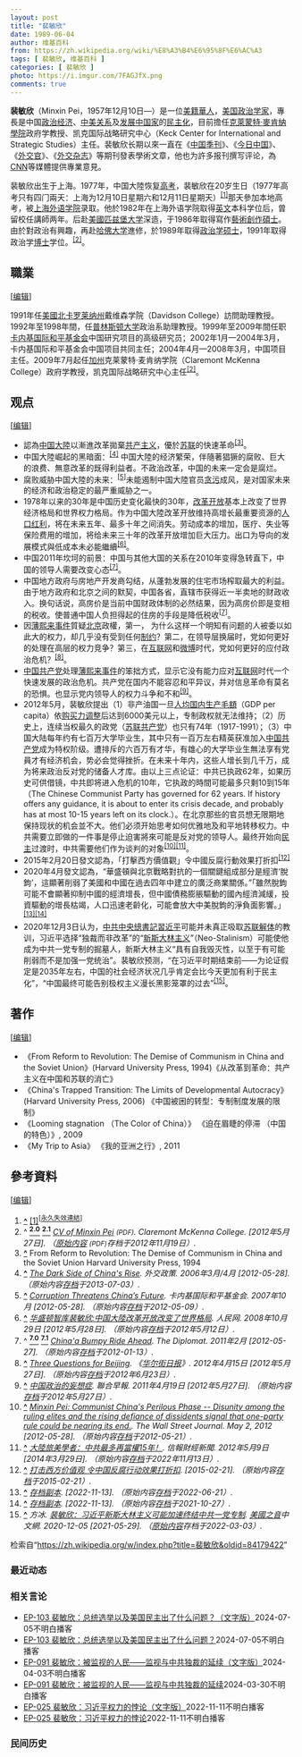 ```yaml
---
layout: post
title: "裴敏欣"
date: 1989-06-04
author: 维基百科
from: https://zh.wikipedia.org/wiki/%E8%A3%B4%E6%95%8F%E6%AC%A3
tags: [ 裴敏欣, 维基百科 ]
categories: [ 裴敏欣 ]
photo: https://i.imgur.com/7FAGJfX.png
comments: true
---
```

<div class="mw-content-ltr mw-parser-output" lang="zh" dir="ltr"><div id="noteTA-b5558f39" class="noteTA"><div class="noteTA-local"><div data-noteta-code="zh-hans:外交学者; zh-tw:外交家; zh-hk:外交家;"></div></div></div>
<style data-mw-deduplicate="TemplateStyles:r83732082">.mw-parser-output .infobox-subbox{padding:0;border:none;margin:-3px;width:auto;min-width:100%;font-size:100%;clear:none;float:none;background-color:transparent}.mw-parser-output .infobox-3cols-child{margin:auto}.mw-parser-output .infobox .navbar{font-size:100%}body.skin-minerva .mw-parser-output .infobox-header,body.skin-minerva .mw-parser-output .infobox-subheader,body.skin-minerva .mw-parser-output .infobox-above,body.skin-minerva .mw-parser-output .infobox-title,body.skin-minerva .mw-parser-output .infobox-image,body.skin-minerva .mw-parser-output .infobox-full-data,body.skin-minerva .mw-parser-output .infobox-below{text-align:center}@media screen{html.skin-theme-clientpref-night .mw-parser-output .infobox-full-data:not(.notheme)>div:not(.notheme)[style]{background:#1f1f23!important;color:#f8f9fa}@media screen and (prefers-color-scheme:dark){html.skin-theme-clientpref-os .mw-parser-output .infobox-full-data:not(.notheme) div:not(.notheme){background:#1f1f23!important;color:#f8f9fa}}html.skin-theme-clientpref-night .mw-parser-output .infobox td div:not(.notheme)[style]{background:transparent!important;color:var(--color-base,#202122)}@media screen and (prefers-color-scheme:dark){html.skin-theme-clientpref-os .mw-parser-output .infobox td div:not(.notheme)[style]{background:transparent!important;color:var(--color-base,#202122)}}html.skin-theme-clientpref-night .mw-parser-output .infobox td div.NavHead:not(.notheme)[style]{background:transparent!important}}@media screen and (prefers-color-scheme:dark){html.skin-theme-clientpref-os .mw-parser-output .infobox td div.NavHead:not(.notheme)[style]{background:transparent!important}}@media(min-width:640px){body.skin--responsive .mw-parser-output .infobox-table{display:table!important}body.skin--responsive .mw-parser-output .infobox-table>caption{display:table-caption!important}body.skin--responsive .mw-parser-output .infobox-table>tbody{display:table-row-group}body.skin--responsive .mw-parser-output .infobox-table tr{display:table-row!important}body.skin--responsive .mw-parser-output .infobox-table th,body.skin--responsive .mw-parser-output .infobox-table td{padding-left:inherit;padding-right:inherit}}</style>
<p><b>裴敏欣</b>（Minxin Pei，1957年12月10日<span class="useeditintro" title="Template:BLP editintro">—</span>）是一位<a href="/wiki/%E7%BE%8E%E7%B1%8D%E8%8F%AF%E4%BA%BA" class="mw-redirect" title="美籍華人">美籍華人</a>，<a href="/wiki/%E7%BE%8E%E5%9B%BD" title="美国">美国</a><a href="/wiki/%E6%94%BF%E6%B2%BB%E5%AD%A6%E5%AE%B6" title="政治学家">政治学家</a>，專長是中国<a href="/wiki/%E6%94%BF%E6%B2%BB" title="政治">政治</a><a href="/wiki/%E7%BB%8F%E6%B5%8E" title="经济">经济</a>、<a href="/wiki/%E4%B8%AD%E7%BE%8E%E5%85%B3%E7%B3%BB" title="中美关系">中美关系</a>及<a href="/wiki/%E5%8F%91%E5%B1%95%E4%B8%AD%E5%9B%BD%E5%AE%B6" title="发展中国家">发展中国家</a>的<a href="/wiki/%E6%B0%91%E4%B8%BB%E5%8C%96" title="民主化">民主化</a>，目前擔任<a href="/wiki/%E5%85%8B%E8%90%8A%E8%92%99%E7%89%B9%C2%B7%E9%BA%A5%E8%82%AF%E7%B4%8D%E5%AD%B8%E9%99%A2" title="克萊蒙特·麥肯納學院">克萊蒙特·麥肯納學院</a>政府学教授、凯克国际战略研究中心（Keck Center for International and Strategic Studies）主任。裴敏欣长期以來一直在《<a href="/wiki/%E4%B8%AD%E5%9B%BD%E5%AD%A3%E5%88%8A" title="中国季刊">中国季刊</a>》、《<a href="/wiki/%E4%BB%8A%E6%97%A5%E4%B8%AD%E5%9B%BD" title="今日中国">今日中国</a>》、《<a href="/wiki/%E5%A4%96%E4%BA%A4%E5%AE%B6_(%E9%9B%9C%E8%AA%8C)" title="外交家 (雜誌)">外交官</a>》、《<a href="/wiki/%E5%A4%96%E4%BA%A4_(%E6%9D%82%E5%BF%97)" title="外交 (杂志)">外交杂志</a>》等期刊發表學術文章，他也为許多报刊撰写评论，為<a href="/wiki/CNN" class="mw-redirect" title="CNN">CNN</a>等媒體提供專業意見。
</p>
<meta property="mw:PageProp/toc">
<div class="mw-heading mw-heading2"></div>
<p>裴敏欣出生于上海。1977年，中国大陸恢复<a href="/wiki/%E6%99%AE%E9%80%9A%E9%AB%98%E7%AD%89%E5%AD%A6%E6%A0%A1%E6%8B%9B%E7%94%9F%E5%85%A8%E5%9B%BD%E7%BB%9F%E4%B8%80%E8%80%83%E8%AF%95" title="普通高等学校招生全国统一考试">高考</a>，裴敏欣在20岁生日（1977年高考只有四门兩天：上海为12月10日星期六和12月11日星期天）<sup id="cite_ref-1" class="reference"><a href="#cite_note-1"><span class="cite-bracket">[</span>1<span class="cite-bracket">]</span></a></sup>那天參加本地高考，被<a href="/wiki/%E4%B8%8A%E6%B5%B7%E5%A4%96%E5%9B%BD%E8%AF%AD%E5%A4%A7%E5%AD%A6" title="上海外国语大学">上海外语学院</a>录取。他於1982年在上海外语学院取得<a href="/wiki/%E8%8B%B1%E6%96%87" class="mw-redirect" title="英文">英文</a>本科学位后，曾留校任講師两年。后赴<a href="/wiki/%E7%BE%8E%E5%9C%8B" class="mw-redirect" title="美國">美國</a><a href="/wiki/%E5%8C%B9%E5%85%B9%E5%A0%A1%E5%A4%A7%E5%AD%A6" class="mw-redirect" title="匹兹堡大学">匹兹堡大学</a>深造，于1986年取得寫作<a href="/wiki/%E8%97%9D%E8%A1%93%E5%89%B5%E4%BD%9C%E7%A2%A9%E5%A3%AB" title="藝術創作碩士">藝術創作碩士</a>。由於對政治有興趣，再赴<a href="/wiki/%E5%93%88%E4%BD%9B%E5%A4%A7%E5%AD%A6" title="哈佛大学">哈佛大学</a>進修，於1989年取得<a href="/wiki/%E6%94%BF%E6%B2%BB%E5%AD%A6" title="政治学">政治学</a><a href="/wiki/%E7%A1%95%E5%A3%AB" title="硕士">硕士</a>，1991年取得政治学<a href="/wiki/%E5%8D%9A%E5%A3%AB" title="博士">博士</a>学位。<sup id="cite_ref-CKC_2-0" class="reference"><a href="#cite_note-CKC-2"><span class="cite-bracket">[</span>2<span class="cite-bracket">]</span></a></sup>。
</p>
<div class="mw-heading mw-heading2"><h2 id="職業"><span id=".E8.81.B7.E6.A5.AD"></span>職業</h2><span class="mw-editsection"><span class="mw-editsection-bracket">[</span><a href="/w/index.php?title=%E8%A3%B4%E6%95%8F%E6%AC%A3&amp;action=edit&amp;section=2" title="编辑章节：職業"><span>编辑</span></a><span class="mw-editsection-bracket">]</span></span></div>
<p>1991年任<a href="/wiki/%E7%BE%8E%E5%9C%8B" class="mw-redirect" title="美國">美國</a><a href="/wiki/%E5%8C%97%E5%8D%A1%E7%BD%97%E8%8E%B1%E7%BA%B3%E5%B7%9E" class="mw-redirect" title="北卡罗莱纳州">北卡罗莱纳州</a>戴维森学院（Davidson College）訪問助理教授。1992年至1998年間，任<a href="/wiki/%E6%99%AE%E6%9E%97%E6%96%AF%E9%A1%BF%E5%A4%A7%E5%AD%A6" title="普林斯顿大学">普林斯顿大学</a>政治系助理教授。1999年至2009年間任职<a href="/wiki/%E5%8D%A1%E5%86%85%E5%9F%BA%E5%9B%BD%E9%99%85%E5%92%8C%E5%B9%B3%E5%9F%BA%E9%87%91%E4%BC%9A" title="卡内基国际和平基金会">卡内基国际和平基金会</a>中国研究项目的高级研究员；2002年1月—2004年3月，卡内基国际和平基金会中国项目共同主任；2004年4月—2008年3月，中国项目主任。2009年7月起任<a href="/wiki/%E5%8A%A0%E5%B7%9E" class="mw-redirect" title="加州">加州</a>克莱蒙特·麦肯纳学院（Claremont McKenna College）政府学教授，凯克国际战略研究中心主任<sup id="cite_ref-CKC_2-1" class="reference"><a href="#cite_note-CKC-2"><span class="cite-bracket">[</span>2<span class="cite-bracket">]</span></a></sup>。
</p>
<div class="mw-heading mw-heading2"><h2 id="观点"><span id=".E8.A7.82.E7.82.B9"></span>观点</h2><span class="mw-editsection"><span class="mw-editsection-bracket">[</span><a href="/w/index.php?title=%E8%A3%B4%E6%95%8F%E6%AC%A3&amp;action=edit&amp;section=3" title="编辑章节：观点"><span>编辑</span></a><span class="mw-editsection-bracket">]</span></span></div>
<ul><li>認為<a href="/wiki/%E4%B8%AD%E5%9B%BD%E5%A4%A7%E9%99%86" title="中国大陆">中国大陸</a>以漸進改革拋棄<a href="/wiki/%E5%85%B1%E4%BA%A7%E4%B8%BB%E4%B9%89" title="共产主义">共产主义</a>，優於<a href="/wiki/%E8%8B%8F%E8%81%94" title="苏联">苏联</a>的快速革命<sup id="cite_ref-3" class="reference"><a href="#cite_note-3"><span class="cite-bracket">[</span>3<span class="cite-bracket">]</span></a></sup>。</li>
<li>中国大陸崛起的黑暗面：<sup id="cite_ref-4" class="reference"><a href="#cite_note-4"><span class="cite-bracket">[</span>4<span class="cite-bracket">]</span></a></sup> 中国大陸的经济繁荣，伴隨著猖獗的腐败、巨大的浪费、無意改革的既得利益者。不政治改革，中国的未来一定会是腐烂。</li>
<li>腐败威胁中国大陸的未来：<sup id="cite_ref-5" class="reference"><a href="#cite_note-5"><span class="cite-bracket">[</span>5<span class="cite-bracket">]</span></a></sup>未能遏制中国大陸官员<a href="/wiki/%E8%B4%AA%E6%B1%A1" title="贪污">贪污</a>成风，是对国家未来的经济和政治稳定的最严重威胁之一。</li>
<li>1978年以来的30年是中国历史变化最快的30年，<a href="/wiki/%E6%94%B9%E9%9D%A9%E5%BC%80%E6%94%BE" title="改革开放">改革开放</a>基本上改变了世界经济格局和世界权力格局。作为中国大陸改革开放维持高增长最重要资源的<a href="/wiki/%E4%BA%BA%E5%8F%A3%E7%BA%A2%E5%88%A9" title="人口红利">人口红利</a>，将在未来五年、最多十年之间消失。劳动成本的增加，医疗、失业等保险费用的增加，将给未来三十年的改革开放增加巨大压力。出口为导向的发展模式與低成本未必能繼續<sup id="cite_ref-6" class="reference"><a href="#cite_note-6"><span class="cite-bracket">[</span>6<span class="cite-bracket">]</span></a></sup>。</li>
<li>中国2011年坎坷的前景：中国与其他大国的关系在2010年变得急转直下，中国的领导人需要改变心态<sup id="cite_ref-坎坷_7-0" class="reference"><a href="#cite_note-坎坷-7"><span class="cite-bracket">[</span>7<span class="cite-bracket">]</span></a></sup>。</li>
<li>中国地方政府与房地产开发商勾结，从蓬勃发展的住宅市场榨取最大的利益。由于地方政府和北京之间的默契，中国各省，直辖市获得近一半卖地的财政收入。换句话说，高房价是当前中国财政体制的必然结果，因为高房价即是变相的税收。使普通中国人负担得起的住房的手段是降低税收<sup id="cite_ref-坎坷_7-1" class="reference"><a href="#cite_note-坎坷-7"><span class="cite-bracket">[</span>7<span class="cite-bracket">]</span></a></sup>。</li>
<li>因<a href="/wiki/%E8%96%84%E7%86%99%E6%9D%A5%E4%BA%8B%E4%BB%B6" title="薄熙来事件">薄熙来事件</a>質疑<a href="/wiki/%E5%8C%97%E4%BA%AC" class="mw-redirect" title="北京">北京</a>政權，第一， 为什么这样一个明知有问题的人被委以如此大的权力，却几乎没有受到任何<a href="/wiki/%E6%AC%8A%E5%8A%9B%E5%88%86%E7%AB%8B" title="權力分立">制约</a>？第二，在领导层换届时，党如何更好的处理在高层的权力竞争？第三，在<a href="/wiki/%E4%BA%92%E8%81%94%E7%BD%91" title="互联网">互联网</a>和<a href="/wiki/%E5%BE%AE%E5%8D%9A" class="mw-disambig" title="微博">微博</a>时代，党如何更好的应付政治危机？<sup id="cite_ref-8" class="reference"><a href="#cite_note-8"><span class="cite-bracket">[</span>8<span class="cite-bracket">]</span></a></sup>。</li>
<li><a href="/wiki/%E4%B8%AD%E5%9B%BD%E5%85%B1%E4%BA%A7%E5%85%9A" title="中国共产党">中国共产党</a>处理<a href="/wiki/%E8%96%84%E7%86%99%E6%9D%A5%E4%BA%8B%E4%BB%B6" title="薄熙来事件">薄熙来事件</a>的笨拙方式，显示它没有能力应对<a href="/wiki/%E4%BA%92%E8%81%94%E7%BD%91" title="互联网">互联网</a>时代一个快速发展的政治危机。共产党在国内不能容忍和平异议，并对信息革命有莫名的恐惧。也显示党内领导人的权力斗争和不和<sup id="cite_ref-9" class="reference"><a href="#cite_note-9"><span class="cite-bracket">[</span>9<span class="cite-bracket">]</span></a></sup>。</li>
<li>2012年5月，裴敏欣提出（1）非产油国一旦<a href="/wiki/%E5%90%84%E5%9B%BD%E4%BA%BA%E5%9D%87%E5%9B%BD%E5%86%85%E7%94%9F%E4%BA%A7%E6%80%BB%E5%80%BC%E5%88%97%E8%A1%A8_(%E8%B4%AD%E4%B9%B0%E5%8A%9B%E5%B9%B3%E4%BB%B7)" class="mw-redirect" title="各国人均国内生产总值列表 (购买力平价)">人均国内生产毛額</a>（GDP per capita）依<a href="/wiki/%E8%B4%AD%E4%B9%B0%E5%8A%9B%E5%B9%B3%E4%BB%B7" title="购买力平价">购买力调整</a>后达到6000美元以上，专制政权就无法维持；（2）历史上，连续当权最久的政党（<a href="/wiki/%E8%8B%8F%E8%81%94%E5%85%B1%E4%BA%A7%E5%85%9A" title="苏联共产党">苏联共产党</a>）也只有74年（1917-1991）；（3）中国大陆每年约有七百万大学毕业生，其中只有一百万左右精英获准加入<a href="/wiki/%E4%B8%AD%E5%9B%BD%E5%85%B1%E4%BA%A7%E5%85%9A" title="中国共产党">中国共产党</a>成为特权阶级。遭排斥的六百万有才华，有雄心的大学毕业生無法享有党員才有经济机会，势必会觉得挫折。在未来十年内，这些人增长到几千万，成为将来政治反对党的储备人才库。由以上三点论证：中共已执政62年，如果历史可供借镜，中共即将进入危机的10年，它执政的時間可能最多只剩10到15年（The Chinese Communist Party has governed for 62 years. If history offers any guidance, it is about to enter its crisis decade, and probably has at most 10-15 years left on its clock.）。在北京那些的官员想无限期地保持现状的机会並不大。他们必须开始思考如何优雅地及和平地转移权力。中共需要立即做的一件事是停止迫害將來可能是反对党的领导人。最终开始向<a href="/wiki/%E6%B0%91%E4%B8%BB" title="民主">民主</a>过渡时，中共需要他们作为谈判的对象<sup id="cite_ref-10" class="reference"><a href="#cite_note-10"><span class="cite-bracket">[</span>10<span class="cite-bracket">]</span></a></sup><sup id="cite_ref-11" class="reference"><a href="#cite_note-11"><span class="cite-bracket">[</span>11<span class="cite-bracket">]</span></a></sup>。</li>
<li>2015年2月20日發文認為，「打擊西方價值觀」令中國反腐行動效果打折扣<sup id="cite_ref-12" class="reference"><a href="#cite_note-12"><span class="cite-bracket">[</span>12<span class="cite-bracket">]</span></a></sup></li>
<li>2020年4月發文認為，“華盛頓與北京戰略對抗的一個關鍵組成部分是經濟‘脫鉤’，這顯著削弱了美國和中國在過去四年中建立的廣泛商業關係。”「雖然脫鉤可能不會顯著抑制中國的經濟增長，但中國債務膨脹驅動的國內經濟減緩，投資驅動的增長枯竭，人口迅速老齡化，可能會放大中美脫鉤的淨負面影響。」<sup id="cite_ref-13" class="reference"><a href="#cite_note-13"><span class="cite-bracket">[</span>13<span class="cite-bracket">]</span></a></sup><sup id="cite_ref-14" class="reference"><a href="#cite_note-14"><span class="cite-bracket">[</span>14<span class="cite-bracket">]</span></a></sup></li>
<li>2020年12月3日认为，<a href="/wiki/%E4%B8%AD%E5%85%B1%E4%B8%AD%E5%A4%AE%E7%B8%BD%E6%9B%B8%E8%A8%98" class="mw-redirect" title="中共中央總書記">中共中央總書記</a><a href="/wiki/%E7%BF%92%E8%BF%91%E5%B9%B3" class="mw-redirect" title="習近平">習近平</a>可能并未真正吸取<a href="/wiki/%E8%8B%8F%E8%81%94%E8%A7%A3%E4%BD%93" title="苏联解体">苏联解体</a>的教训，习近平选择“独裁而非改革”的“<a href="/wiki/%E6%96%B0%E6%96%AF%E5%A4%A7%E6%9E%97%E4%B8%BB%E4%B9%89" title="新斯大林主义">新斯大林主义</a>”（Neo-Stalinism）可能使他成为中共一党专制的掘墓人，新斯大林主义“具有自我毁灭性，以至于有可能削弱而不是加强一党统治”。裴敏欣预测，“在习近平时期结束前——为论证假定是2035年左右，中国的社会经济状况几乎肯定会比今天更加有利于民主化”，“中国最终可能告别极权主义漫长黑影笼罩的过去”<sup id="cite_ref-15" class="reference"><a href="#cite_note-15"><span class="cite-bracket">[</span>15<span class="cite-bracket">]</span></a></sup>。</li></ul>
<div class="mw-heading mw-heading2"><h2 id="著作"><span id=".E8.91.97.E4.BD.9C"></span>著作</h2><span class="mw-editsection"><span class="mw-editsection-bracket">[</span><a href="/w/index.php?title=%E8%A3%B4%E6%95%8F%E6%AC%A3&amp;action=edit&amp;section=4" title="编辑章节：著作"><span>编辑</span></a><span class="mw-editsection-bracket">]</span></span></div>
<ul><li>《From Reform to Revolution: The Demise of Communism in China and the Soviet Union》(Harvard University Press, 1994)《从改革到革命：共产主义在中国和苏联的消亡》</li>
<li>《China's Trapped Transition: The Limits of Developmental Autocracy》(Harvard University Press, 2006) 《中国被困的转型：专制制度发展的限制》</li>
<li>《Looming stagnation （The Color of China）》 《迫在眉睫的停滞 （中国的特色）》, 2009</li>
<li>《My Trip to Asia》 《我的亚洲之行》, 2011</li></ul>
<div class="mw-heading mw-heading2"><h2 id="參考資料"><span id=".E5.8F.83.E8.80.83.E8.B3.87.E6.96.99"></span>參考資料</h2><span class="mw-editsection"><span class="mw-editsection-bracket">[</span><a href="/w/index.php?title=%E8%A3%B4%E6%95%8F%E6%AC%A3&amp;action=edit&amp;section=5" title="编辑章节：參考資料"><span>编辑</span></a><span class="mw-editsection-bracket">]</span></span></div>
<div class="reflist" style="list-style-type: decimal;">
<ol class="references">
<li id="cite_note-1"><span class="mw-cite-backlink"><b><a href="#cite_ref-1">^</a></b></span> <span class="reference-text"><a rel="nofollow" class="external autonumber" href="http://archives.cnd.org/HXWK/author/CHEN-Xiangyang/kd071022-2.gb.html忆1977年高考">[1]</a><sup class="noprint Inline-Template"><span style="white-space: nowrap;">[<a href="/wiki/Wikipedia:%E5%A4%B1%E6%95%88%E9%93%BE%E6%8E%A5" title="Wikipedia:失效链接"><span title="自2018年6月失效">永久失效連結</span></a>]</span></sup></span>
</li>
<li id="cite_note-CKC-2"><span class="mw-cite-backlink">^ <a href="#cite_ref-CKC_2-0"><sup><b>2.0</b></sup></a> <a href="#cite_ref-CKC_2-1"><sup><b>2.1</b></sup></a></span> <span class="reference-text"><cite class="citation web"><a rel="nofollow" class="external text" href="https://web.archive.org/web/20121119001507/http://www.claremontmckenna.edu/govt/CV/mpei_june2011.pdf">CV of Minxin Pei</a> <span style="font-size:85%;">(PDF)</span>. Claremont McKenna College.  <span class="reference-accessdate"> [2012年5月27日]</span>. （<a rel="nofollow" class="external text" href="http://www.claremontmckenna.edu/govt/CV/mpei_june2011.pdf">原始内容</a> <span style="font-size:85%;">(PDF)</span>存档于2012年11月19日）.</cite><span title="ctx_ver=Z39.88-2004&amp;rfr_id=info%3Asid%2Fzh.wikipedia.org%3A%E8%A3%B4%E6%95%8F%E6%AC%A3&amp;rft.btitle=CV+of+Minxin+Pei&amp;rft.genre=unknown&amp;rft.pub=Claremont+McKenna+College&amp;rft_id=http%3A%2F%2Fwww.claremontmckenna.edu%2Fgovt%2FCV%2Fmpei_june2011.pdf&amp;rft_val_fmt=info%3Aofi%2Ffmt%3Akev%3Amtx%3Abook" class="Z3988"><span style="display:none;">&nbsp;</span></span></span>
</li>
<li id="cite_note-3"><span class="mw-cite-backlink"><b><a href="#cite_ref-3">^</a></b></span> <span class="reference-text">From Reform to Revolution: The Demise of Communism in China and the Soviet Union Harvard University Press, 1994</span>
</li>
<li id="cite_note-4"><span class="mw-cite-backlink"><b><a href="#cite_ref-4">^</a></b></span> <span class="reference-text"><cite class="citation web"><a rel="nofollow" class="external text" href="http://www.carnegieendowment.org/2006/03/01/dark-side-of-china-s-rise/a5i">The Dark Side of China's Rise</a>. 外交政策. 2006年3月/4月 <span class="reference-accessdate"> [<span class="nowrap">2012-05-28</span>]</span>. （原始内容<a rel="nofollow" class="external text" href="https://web.archive.org/web/20130703185620/http://carnegieendowment.org/2006/03/01/dark-side-of-china-s-rise/a5i">存档</a>于2013-07-03）.</cite><span title="ctx_ver=Z39.88-2004&amp;rfr_id=info%3Asid%2Fzh.wikipedia.org%3A%E8%A3%B4%E6%95%8F%E6%AC%A3&amp;rft.btitle=The+Dark+Side+of+China%27s+Rise&amp;rft.genre=unknown&amp;rft.pub=%E5%A4%96%E4%BA%A4%E6%94%BF%E7%AD%96&amp;rft_id=http%3A%2F%2Fwww.carnegieendowment.org%2F2006%2F03%2F01%2Fdark-side-of-china-s-rise%2Fa5i&amp;rft_val_fmt=info%3Aofi%2Ffmt%3Akev%3Amtx%3Abook" class="Z3988"><span style="display:none;">&nbsp;</span></span> <span style="display:none;font-size:100%" class="error citation-comment">请检查<code style="color:inherit; border:inherit; padding:inherit;">|date=</code>中的日期值 (<a href="/wiki/Help:%E5%BC%95%E6%96%87%E6%A0%BC%E5%BC%8F1%E9%94%99%E8%AF%AF#bad_date" title="Help:引文格式1错误">帮助</a>)</span></span>
</li>
<li id="cite_note-5"><span class="mw-cite-backlink"><b><a href="#cite_ref-5">^</a></b></span> <span class="reference-text"><cite class="citation web"><a rel="nofollow" class="external text" href="http://www.carnegieendowment.org/2007/10/09/corruption-threatens-china-s-future/d5z">Corruption Threatens China’s Future</a>. 卡内基国际和平基金会. 2007年10月 <span class="reference-accessdate"> [<span class="nowrap">2012-05-28</span>]</span>. （原始内容<a rel="nofollow" class="external text" href="https://web.archive.org/web/20120509194931/http://www.carnegieendowment.org/2007/10/09/corruption%2Dthreatens%2Dchina%2Ds%2Dfuture/d5z">存档</a>于2012-05-09）.</cite><span title="ctx_ver=Z39.88-2004&amp;rfr_id=info%3Asid%2Fzh.wikipedia.org%3A%E8%A3%B4%E6%95%8F%E6%AC%A3&amp;rft.btitle=Corruption+Threatens+China%E2%80%99s+Future&amp;rft.date=2007-10&amp;rft.genre=unknown&amp;rft.pub=%E5%8D%A1%E5%86%85%E5%9F%BA%E5%9B%BD%E9%99%85%E5%92%8C%E5%B9%B3%E5%9F%BA%E9%87%91%E4%BC%9A&amp;rft_id=http%3A%2F%2Fwww.carnegieendowment.org%2F2007%2F10%2F09%2Fcorruption-threatens-china-s-future%2Fd5z&amp;rft_val_fmt=info%3Aofi%2Ffmt%3Akev%3Amtx%3Abook" class="Z3988"><span style="display:none;">&nbsp;</span></span></span>
</li>
<li id="cite_note-6"><span class="mw-cite-backlink"><b><a href="#cite_ref-6">^</a></b></span> <span class="reference-text"><cite class="citation news"><a rel="nofollow" class="external text" href="http://world.people.com.cn/GB/14549/8250685.html">华盛顿智库裴敏欣:中国大陸改革开放改变了世界格局</a>. 人民网. 2008年10月29日 <span class="reference-accessdate"> [2012年5月28日]</span>. （原始内容<a rel="nofollow" class="external text" href="https://web.archive.org/web/20120512024216/http://world.people.com.cn/GB/14549/8250685.html">存档</a>于2012年5月12日）.</cite><span title="ctx_ver=Z39.88-2004&amp;rfr_id=info%3Asid%2Fzh.wikipedia.org%3A%E8%A3%B4%E6%95%8F%E6%AC%A3&amp;rft.atitle=%E5%8D%8E%E7%9B%9B%E9%A1%BF%E6%99%BA%E5%BA%93%E8%A3%B4%E6%95%8F%E6%AC%A3%3A%E4%B8%AD%E5%9B%BD%E5%A4%A7%E9%99%B8%E6%94%B9%E9%9D%A9%E5%BC%80%E6%94%BE%E6%94%B9%E5%8F%98%E4%BA%86%E4%B8%96%E7%95%8C%E6%A0%BC%E5%B1%80&amp;rft.date=2008-10-29&amp;rft.genre=article&amp;rft_id=http%3A%2F%2Fworld.people.com.cn%2FGB%2F14549%2F8250685.html&amp;rft_val_fmt=info%3Aofi%2Ffmt%3Akev%3Amtx%3Ajournal" class="Z3988"><span style="display:none;">&nbsp;</span></span></span>
</li>
<li id="cite_note-坎坷-7"><span class="mw-cite-backlink">^ <a href="#cite_ref-坎坷_7-0"><sup><b>7.0</b></sup></a> <a href="#cite_ref-坎坷_7-1"><sup><b>7.1</b></sup></a></span> <span class="reference-text"><cite class="citation web"><a rel="nofollow" class="external text" href="http://the-diplomat.com/whats-next-china/chinas-bumpy-ride-ahead/?utm_source=feedburner&amp;utm_medium=feed&amp;utm_campaign=Feed:+the-diplomat+(The+Diplomat+RSS)">China'a Bumpy Ride Ahead</a>. The Diplomat. 2011年2月 <span class="reference-accessdate"> [<span class="nowrap">2012-05-27</span>]</span>. （原始内容<a rel="nofollow" class="external text" href="https://web.archive.org/web/20120113183320/http://the-diplomat.com/whats-next-china/chinas-bumpy-ride-ahead/?utm_source=feedburner&amp;utm_medium=feed&amp;utm_campaign=Feed:+the-diplomat+(The+Diplomat+RSS)">存档</a>于2012-01-13）.</cite><span title="ctx_ver=Z39.88-2004&amp;rfr_id=info%3Asid%2Fzh.wikipedia.org%3A%E8%A3%B4%E6%95%8F%E6%AC%A3&amp;rft.btitle=China%27a+Bumpy+Ride+Ahead&amp;rft.date=2011-02&amp;rft.genre=unknown&amp;rft.pub=The+Diplomat&amp;rft_id=http%3A%2F%2Fthe-diplomat.com%2Fwhats-next-china%2Fchinas-bumpy-ride-ahead%2F%3Futm_source%3Dfeedburner%26utm_medium%3Dfeed%26utm_campaign%3DFeed%3A%2Bthe-diplomat%2B%28The%2BDiplomat%2BRSS%29&amp;rft_val_fmt=info%3Aofi%2Ffmt%3Akev%3Amtx%3Abook" class="Z3988"><span style="display:none;">&nbsp;</span></span></span>
</li>
<li id="cite_note-8"><span class="mw-cite-backlink"><b><a href="#cite_ref-8">^</a></b></span> <span class="reference-text"><cite class="citation news"><a rel="nofollow" class="external text" href="http://online.wsj.com/article/SB10001424052702304299304577345420696392252.html">Three Questions for Beijing</a>. 《<a href="/wiki/%E5%8D%8E%E5%B0%94%E8%A1%97%E6%97%A5%E6%8A%A5" title="华尔街日报">华尔街日报</a>》. 2012年4月15日 <span class="reference-accessdate"> [2012年5月27日]</span>. （原始内容<a rel="nofollow" class="external text" href="https://web.archive.org/web/20120623095346/http://online.wsj.com/article/SB10001424052702304299304577345420696392252.html">存档</a>于2012年6月23日）.</cite><span title="ctx_ver=Z39.88-2004&amp;rfr_id=info%3Asid%2Fzh.wikipedia.org%3A%E8%A3%B4%E6%95%8F%E6%AC%A3&amp;rft.atitle=Three+Questions+for+Beijing&amp;rft.date=2012-04-15&amp;rft.genre=article&amp;rft_id=http%3A%2F%2Fonline.wsj.com%2Farticle%2FSB10001424052702304299304577345420696392252.html&amp;rft_val_fmt=info%3Aofi%2Ffmt%3Akev%3Amtx%3Ajournal" class="Z3988"><span style="display:none;">&nbsp;</span></span></span>
</li>
<li id="cite_note-9"><span class="mw-cite-backlink"><b><a href="#cite_ref-9">^</a></b></span> <span class="reference-text"><cite class="citation news"><a rel="nofollow" class="external text" href="http://www.zaobao.com/special/forum/pages8/forum_zp120419.shtml">中国政治的妄想症</a>. 聯合早報. 2011年4月19日 <span class="reference-accessdate"> [2012年5月27日]</span>. （原始内容<a rel="nofollow" class="external text" href="https://web.archive.org/web/20120527111334/http://www.zaobao.com/special/forum/pages8/forum_zp120419.shtml">存档</a>于2012年5月27日）.</cite><span title="ctx_ver=Z39.88-2004&amp;rfr_id=info%3Asid%2Fzh.wikipedia.org%3A%E8%A3%B4%E6%95%8F%E6%AC%A3&amp;rft.atitle=%E4%B8%AD%E5%9B%BD%E6%94%BF%E6%B2%BB%E7%9A%84%E5%A6%84%E6%83%B3%E7%97%87&amp;rft.date=2011-04-19&amp;rft.genre=article&amp;rft_id=http%3A%2F%2Fwww.zaobao.com%2Fspecial%2Fforum%2Fpages8%2Fforum_zp120419.shtml&amp;rft_val_fmt=info%3Aofi%2Ffmt%3Akev%3Amtx%3Ajournal" class="Z3988"><span style="display:none;">&nbsp;</span></span></span>
</li>
<li id="cite_note-10"><span class="mw-cite-backlink"><b><a href="#cite_ref-10">^</a></b></span> <span class="reference-text"><cite class="citation news"><a rel="nofollow" class="external text" href="http://online.wsj.com/article/SB10001424052702304746604577380073854822072.html">Minxin Pei: Communist China's Perilous Phase -- Disunity among the ruling elites and the rising defiance of dissidents signal that one-party rule could be nearing its end.</a>. The Wall Street Journal. May 2, 2012 <span class="reference-accessdate"> [<span class="nowrap">2012-05-28</span>]</span>. （原始内容<a rel="nofollow" class="external text" href="https://web.archive.org/web/20120521031152/http://online.wsj.com/article/SB10001424052702304746604577380073854822072.html">存档</a>于2012-05-21）.</cite><span title="ctx_ver=Z39.88-2004&amp;rfr_id=info%3Asid%2Fzh.wikipedia.org%3A%E8%A3%B4%E6%95%8F%E6%AC%A3&amp;rft.atitle=Minxin+Pei%3A+Communist+China%27s+Perilous+Phase+--+Disunity+among+the+ruling+elites+and+the+rising+defiance+of+dissidents+signal+that+one-party+rule+could+be+nearing+its+end.&amp;rft.date=2012-05-02&amp;rft.genre=article&amp;rft_id=http%3A%2F%2Fonline.wsj.com%2Farticle%2FSB10001424052702304746604577380073854822072.html&amp;rft_val_fmt=info%3Aofi%2Ffmt%3Akev%3Amtx%3Ajournal" class="Z3988"><span style="display:none;">&nbsp;</span></span></span>
</li>
<li id="cite_note-11"><span class="mw-cite-backlink"><b><a href="#cite_ref-11">^</a></b></span> <span class="reference-text"><cite class="citation news"><a rel="nofollow" class="external text" href="https://www.hkej.com/template/forum/php/forum_details.php?blog_posts_id=84883">大陸旅美學者：中共最多再當權15年！</a>. 信報財經新聞. 2012年5月9日 <span class="reference-accessdate"> [2014年3月29日]</span>. （原始内容<a rel="nofollow" class="external text" href="https://web.archive.org/web/20221113183117/http://forum.hkej.com/forum/index.html">存档</a>于2022年11月13日）.</cite><span title="ctx_ver=Z39.88-2004&amp;rfr_id=info%3Asid%2Fzh.wikipedia.org%3A%E8%A3%B4%E6%95%8F%E6%AC%A3&amp;rft.atitle=%E5%A4%A7%E9%99%B8%E6%97%85%E7%BE%8E%E5%AD%B8%E8%80%85%EF%BC%9A%E4%B8%AD%E5%85%B1%E6%9C%80%E5%A4%9A%E5%86%8D%E7%95%B6%E6%AC%8A15%E5%B9%B4%EF%BC%81&amp;rft.date=2012-05-09&amp;rft.genre=article&amp;rft_id=https%3A%2F%2Fwww.hkej.com%2Ftemplate%2Fforum%2Fphp%2Fforum_details.php%3Fblog_posts_id%3D84883&amp;rft_val_fmt=info%3Aofi%2Ffmt%3Akev%3Amtx%3Ajournal" class="Z3988"><span style="display:none;">&nbsp;</span></span></span>
</li>
<li id="cite_note-12"><span class="mw-cite-backlink"><b><a href="#cite_ref-12">^</a></b></span> <span class="reference-text"><cite class="citation web"><a rel="nofollow" class="external text" href="http://www.nanzao.com/sc/china/48281/da-ji-xi-fang-jie-zhi-guan-ling-zhong-guo-fan-fu-xing-dong-xiao-guo-da-zhe-kou">打击西方价值观 令中国反腐行动效果打折扣</a>.  <span class="reference-accessdate"> [<span class="nowrap">2015-02-21</span>]</span>. （原始内容<a rel="nofollow" class="external text" href="https://web.archive.org/web/20150221055420/http://www.nanzao.com/sc/china/48281/da-ji-xi-fang-jie-zhi-guan-ling-zhong-guo-fan-fu-xing-dong-xiao-guo-da-zhe-kou">存档</a>于2015-02-21）.</cite><span title="ctx_ver=Z39.88-2004&amp;rfr_id=info%3Asid%2Fzh.wikipedia.org%3A%E8%A3%B4%E6%95%8F%E6%AC%A3&amp;rft.btitle=%E6%89%93%E5%87%BB%E8%A5%BF%E6%96%B9%E4%BB%B7%E5%80%BC%E8%A7%82+%E4%BB%A4%E4%B8%AD%E5%9B%BD%E5%8F%8D%E8%85%90%E8%A1%8C%E5%8A%A8%E6%95%88%E6%9E%9C%E6%89%93%E6%8A%98%E6%89%A3&amp;rft.genre=unknown&amp;rft_id=http%3A%2F%2Fwww.nanzao.com%2Fsc%2Fchina%2F48281%2Fda-ji-xi-fang-jie-zhi-guan-ling-zhong-guo-fan-fu-xing-dong-xiao-guo-da-zhe-kou&amp;rft_val_fmt=info%3Aofi%2Ffmt%3Akev%3Amtx%3Abook" class="Z3988"><span style="display:none;">&nbsp;</span></span></span>
</li>
<li id="cite_note-13"><span class="mw-cite-backlink"><b><a href="#cite_ref-13">^</a></b></span> <span class="reference-text"><cite class="citation web"><a rel="nofollow" class="external text" href="https://www.foreignaffairs.com/press/2020-04-03/chinas-coming-upheaval">存档副本</a>.  <span class="reference-accessdate"> [<span class="nowrap">2022-11-13</span>]</span>. （原始内容<a rel="nofollow" class="external text" href="https://web.archive.org/web/20220621093221/https://www.foreignaffairs.com/press/2020-04-03/chinas-coming-upheaval">存档</a>于2022-06-21）.</cite><span title="ctx_ver=Z39.88-2004&amp;rfr_id=info%3Asid%2Fzh.wikipedia.org%3A%E8%A3%B4%E6%95%8F%E6%AC%A3&amp;rft.btitle=%E5%AD%98%E6%A1%A3%E5%89%AF%E6%9C%AC&amp;rft.genre=unknown&amp;rft_id=https%3A%2F%2Fwww.foreignaffairs.com%2Fpress%2F2020-04-03%2Fchinas-coming-upheaval&amp;rft_val_fmt=info%3Aofi%2Ffmt%3Akev%3Amtx%3Abook" class="Z3988"><span style="display:none;">&nbsp;</span></span></span>
</li>
<li id="cite_note-14"><span class="mw-cite-backlink"><b><a href="#cite_ref-14">^</a></b></span> <span class="reference-text"><cite class="citation web"><a rel="nofollow" class="external text" href="https://www.foreignaffairs.com/events/2020-05-06/foreign-affairs-mayjune-2020-issue-launch-webinar-chinas-coming-upheaval">存档副本</a>.  <span class="reference-accessdate"> [<span class="nowrap">2022-11-13</span>]</span>. （原始内容<a rel="nofollow" class="external text" href="https://web.archive.org/web/20211027013005/https://www.foreignaffairs.com/events/2020-05-06/foreign-affairs-mayjune-2020-issue-launch-webinar-chinas-coming-upheaval">存档</a>于2021-10-27）.</cite><span title="ctx_ver=Z39.88-2004&amp;rfr_id=info%3Asid%2Fzh.wikipedia.org%3A%E8%A3%B4%E6%95%8F%E6%AC%A3&amp;rft.btitle=%E5%AD%98%E6%A1%A3%E5%89%AF%E6%9C%AC&amp;rft.genre=unknown&amp;rft_id=https%3A%2F%2Fwww.foreignaffairs.com%2Fevents%2F2020-05-06%2Fforeign-affairs-mayjune-2020-issue-launch-webinar-chinas-coming-upheaval&amp;rft_val_fmt=info%3Aofi%2Ffmt%3Akev%3Amtx%3Abook" class="Z3988"><span style="display:none;">&nbsp;</span></span></span>
</li>
<li id="cite_note-15"><span class="mw-cite-backlink"><b><a href="#cite_ref-15">^</a></b></span> <span class="reference-text"><cite class="citation web">方冰. <a rel="nofollow" class="external text" href="https://web.archive.org/web/20220303193052/https://www.voachinese.com/a/totalitarianism-long-dark-shadow-over-china-minxin-pei-ned-xi-jinping/5687845.html">裴敏欣：习近平新斯大林主义可能加速终结中共一党专制</a>. <a href="/wiki/%E7%BE%8E%E5%9C%8B%E4%B9%8B%E9%9F%B3" class="mw-redirect" title="美國之音">美國之音</a>中文網. 2020-12-05 <span class="reference-accessdate"> [<span class="nowrap">2021-05-29</span>]</span>. （<a rel="nofollow" class="external text" href="https://www.voachinese.com/a/totalitarianism-long-dark-shadow-over-china-minxin-pei-ned-xi-jinping/5687845.html">原始内容</a>存档于2022-03-03）.</cite><span title="ctx_ver=Z39.88-2004&amp;rfr_id=info%3Asid%2Fzh.wikipedia.org%3A%E8%A3%B4%E6%95%8F%E6%AC%A3&amp;rft.au=%E6%96%B9%E5%86%B0&amp;rft.btitle=%E8%A3%B4%E6%95%8F%E6%AC%A3%EF%BC%9A%E4%B9%A0%E8%BF%91%E5%B9%B3%E6%96%B0%E6%96%AF%E5%A4%A7%E6%9E%97%E4%B8%BB%E4%B9%89%E5%8F%AF%E8%83%BD%E5%8A%A0%E9%80%9F%E7%BB%88%E7%BB%93%E4%B8%AD%E5%85%B1%E4%B8%80%E5%85%9A%E4%B8%93%E5%88%B6&amp;rft.date=2020-12-05&amp;rft.genre=unknown&amp;rft.pub=%E7%BE%8E%E5%9C%8B%E4%B9%8B%E9%9F%B3%E4%B8%AD%E6%96%87%E7%B6%B2&amp;rft_id=https%3A%2F%2Fwww.voachinese.com%2Fa%2Ftotalitarianism-long-dark-shadow-over-china-minxin-pei-ned-xi-jinping%2F5687845.html&amp;rft_val_fmt=info%3Aofi%2Ffmt%3Akev%3Amtx%3Abook" class="Z3988"><span style="display:none;">&nbsp;</span></span></span>
</li>
</ol></div>
<!-- 
NewPP limit report
Parsed by mw‐web.codfw.main‐547559f785‐dfhkq
Cached time: 20240919122211
Cache expiry: 2592000
Reduced expiry: false
Complications: [show‐toc]
CPU time usage: 0.372 seconds
Real time usage: 0.477 seconds
Preprocessor visited node count: 3720/1000000
Post‐expand include size: 38833/2097152 bytes
Template argument size: 3175/2097152 bytes
Highest expansion depth: 30/100
Expensive parser function count: 0/500
Unstrip recursion depth: 0/20
Unstrip post‐expand size: 21687/5000000 bytes
Lua time usage: 0.164/10.000 seconds
Lua memory usage: 4413549/52428800 bytes
Number of Wikibase entities loaded: 1/400
-->
<!--
Transclusion expansion time report (%,ms,calls,template)
100.00%  416.181      1 -total
 39.53%  164.507      1 Template:Reflist
 37.50%  156.057      1 Template:Infobox_Person
 28.21%  117.407      1 Template:Infobox_person/core
 24.50%  101.966      1 Template:Infobox
 16.95%   70.559      8 Template:Cite_web
 15.08%   62.769      1 Template:NoteTA
 13.24%   55.086      1 Template:Dead_link
 12.10%   50.344      1 Template:Fix
 10.99%   45.752      2 Template:Category_handler
-->

<!-- Saved in parser cache with key zhwiki:pcache:idhash:2729102-0!canonical!zh and timestamp 20240919122211 and revision id 84179422. Rendering was triggered because: page-view
 -->
</div><!--esi <esi:include src="/esitest-fa8a495983347898/content" /> --><noscript><img src="https://login.wikimedia.org/wiki/Special:CentralAutoLogin/start?type=1x1" alt="" width="1" height="1" style="border: none; position: absolute;"></noscript>
<div class="printfooter" data-nosnippet="">检索自“<a dir="ltr" href="https://zh.wikipedia.org/w/index.php?title=裴敏欣&amp;oldid=84179422">https://zh.wikipedia.org/w/index.php?title=裴敏欣&amp;oldid=84179422</a>”</div><div id="recent-news"><h3>最近动态</h3><ul></ul></div><div id="open-opinion"><h3>相关言论</h3><ul><li><a href="https://nodebe4.github.io/opinion/2024-07-05/EP-103-%E8%A3%B4%E6%95%8F%E6%AC%A3-%E6%80%BB%E7%BB%9F%E9%80%89%E4%B8%BE%E4%BB%A5%E5%8F%8A%E7%BE%8E%E5%9B%BD%E6%B0%91%E4%B8%BB%E5%87%BA%E4%BA%86%E4%BB%80%E4%B9%88%E9%97%AE%E9%A2%98-%E6%96%87%E5%AD%97%E7%89%88/" title="不明白播客">EP-103 裴敏欣：总统选举以及美国民主出了什么问题？（文字版）</a><time>2024-07-05</time><a class="tag">不明白播客</a></li>
<li><a href="https://nodebe4.github.io/opinion/2024-07-05/EP-103-%E8%A3%B4%E6%95%8F%E6%AC%A3-%E6%80%BB%E7%BB%9F%E9%80%89%E4%B8%BE%E4%BB%A5%E5%8F%8A%E7%BE%8E%E5%9B%BD%E6%B0%91%E4%B8%BB%E5%87%BA%E4%BA%86%E4%BB%80%E4%B9%88%E9%97%AE%E9%A2%98/" title="不明白播客">EP-103 裴敏欣：总统选举以及美国民主出了什么问题？</a><time>2024-07-05</time><a class="tag">不明白播客</a></li>
<li><a href="https://nodebe4.github.io/opinion/2024-04-03/EP-091-%E8%A3%B4%E6%95%8F%E6%AC%A3-%E8%A2%AB%E7%9B%91%E8%A7%86%E7%9A%84%E4%BA%BA%E6%B0%91-%E7%9B%91%E8%A7%86%E4%B8%8E%E4%B8%AD%E5%85%B1%E7%8B%AC%E8%A3%81%E7%9A%84%E5%BB%B6%E7%BB%AD-%E6%96%87%E5%AD%97%E7%89%88/" title="不明白播客">EP-091 裴敏欣：被监视的人民——监视与中共独裁的延续（文字版）</a><time>2024-04-03</time><a class="tag">不明白播客</a></li>
<li><a href="https://nodebe4.github.io/opinion/2024-03-30/EP-091-%E8%A3%B4%E6%95%8F%E6%AC%A3-%E8%A2%AB%E7%9B%91%E8%A7%86%E7%9A%84%E4%BA%BA%E6%B0%91-%E7%9B%91%E8%A7%86%E4%B8%8E%E4%B8%AD%E5%85%B1%E7%8B%AC%E8%A3%81%E7%9A%84%E5%BB%B6%E7%BB%AD/" title="不明白播客">EP-091 裴敏欣：被监视的人民——监视与中共独裁的延续</a><time>2024-03-30</time><a class="tag">不明白播客</a></li>
<li><a href="https://nodebe4.github.io/opinion/2022-11-11/EP-025-%E8%A3%B4%E6%95%8F%E6%AC%A3-%E4%B9%A0%E8%BF%91%E5%B9%B3%E6%9D%83%E5%8A%9B%E7%9A%84%E6%82%96%E8%AE%BA-%E6%96%87%E5%AD%97%E7%89%88/" title="不明白播客">EP-025 裴敏欣：习近平权力的悖论（文字版）</a><time>2022-11-11</time><a class="tag">不明白播客</a></li>
<li><a href="https://nodebe4.github.io/opinion/2022-11-11/EP-025-%E8%A3%B4%E6%95%8F%E6%AC%A3-%E4%B9%A0%E8%BF%91%E5%B9%B3%E6%9D%83%E5%8A%9B%E7%9A%84%E6%82%96%E8%AE%BA/" title="不明白播客">EP-025 裴敏欣：习近平权力的悖论</a><time>2022-11-11</time><a class="tag">不明白播客</a></li>
</ul></div><div id="mjls-record"><h3>民间历史</h3><ul></ul></div>